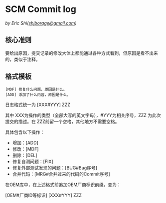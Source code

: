 # SCM Commit log

*by Eric Shi(shjborage@gmail.com)*

## 核心准则
要给出原因，提交记录的修改大体上都能通过各种方式看到，但原因是看不出来的，类似于注释。

## 格式模板

```
[MDF] 修复什么问题，原因是什么。
[ADD] 添加了什么内容，原因是什么。
```

日志格式统一为 [XXX#YYY] ZZZ  

其中 XXX为操作的类型（全部大写的英文字母），#YYY为相关序号，ZZZ 为此次提交的描述。在 ZZZ前留一个空格，其他地方不需要空格。  

具体包含以下操作：  

- 增加：[ADD]
- 修改：[MDF]
- 删除：[DEL]
- 修复自测问题：[FIX]
- 修复外部测试发现的问题：[BUG#Bug序号]
- 合并代码：[MRG#合并过来的代码的Commit序号]

在OEM库中，在上述格式前追加OEM厂商标识前缀，变为：  

[OEM#厂商ID等标识] [XXX#YYY] ZZZ  
